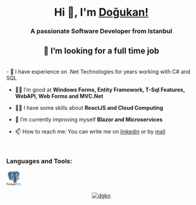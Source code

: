 <h1 align="center">Hi 👋, I'm <a href="https://martinsidorov.com">Doğukan!</a></h1>
<h3 align="center">A passionate Software Developer from Istanbul</h3>
<h2 align="center">🤝 I’m looking for a full time job</h2>
 <br/>
- 🔭 I have experience on .Net Technologies for years working with C# and SQL

- 👨‍💻 I’m good at **Windows Forms, Entity Framework, T-Sql Features, WebAPI, Web Forms and MVC.Net**

- 👨‍💻 I have some skills about **ReactJS and Cloud Computing**
  
- 🌱 I’m currently improving myself **Blazor and Microservices**

- 📫 How to reach me: You can write me on [linkedin](https://www.linkedin.com/in/dogukandiragan) or by [mail](mailto:dogukandiragan@hotmail.com)


 <br/>

<h3 align="left">Languages and Tools:</h3>
<p align="left">
 <a href="https://www.postgresql.org" target="_blank"> <img src="https://raw.githubusercontent.com/devicons/devicon/master/icons/postgresql/postgresql-original-wordmark.svg" alt="postgresql" width="40" height="40"/> </a>
</p>

<div align="center">
  <a href="https://www.buymeacoffee.com/dgkn"> <img src="https://cdn.buymeacoffee.com/buttons/v2/default-yellow.png" height="40" width="140" alt="dgkn" /></a>
</div>
